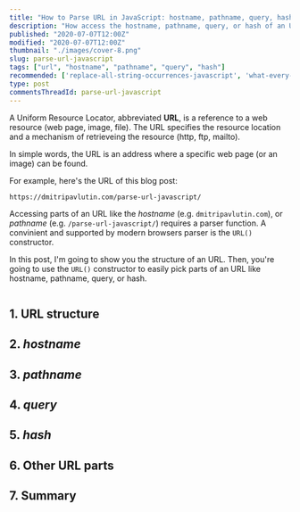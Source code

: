 ```yaml
---
title: "How to Parse URL in JavaScript: hostname, pathname, query, hash"
description: "How access the hostname, pathname, query, or hash of an URL in JavaScript."
published: "2020-07-07T12:00Z"
modified: "2020-07-07T12:00Z"
thumbnail: "./images/cover-8.png"
slug: parse-url-javascript
tags: ["url", "hostname", "pathname", "query", "hash"]
recommended: ['replace-all-string-occurrences-javascript', 'what-every-javascript-developer-should-know-about-unicode']
type: post
commentsThreadId: parse-url-javascript
---
```


A Uniform Resource Locator, abbreviated **URL**, is a reference to a web resource (web page, image, file). The URL specifies the resource location and a mechanism of retrieveing the resource (http, ftp, mailto).  

In simple words, the URL is an address where a specific web page (or an image) can be found.  

For example, here's the URL of this blog post:

```
https://dmitripavlutin.com/parse-url-javascript/
```

Accessing parts of an URL like the *hostname* (e.g. `dmitripavlutin.com`), or *pathname* (e.g. `/parse-url-javascript/`) requires a parser function. A convinient and supported by modern browsers parser is the `URL()` constructor.  

In this post, I'm going to show you the structure of an URL. Then, you're going to use the `URL()` constructor to easily pick parts of an URL like hostname, pathname, query, or hash.  

```toc
```

## 1. URL structure

## 2. *hostname*

## 3. *pathname*

## 4. *query*

## 5. *hash*

## 6. Other URL parts

## 7. Summary